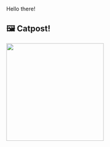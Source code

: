 Hello there!



## 🖼️ Catpost!

<sub>
    <img src="https://cdn2.thecatapi.com/images/MTgzNTE4NA.jpg" height="256">
</sub>

